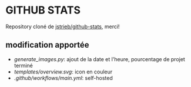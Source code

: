 # GITHUB STATS

Repository cloné de [jstrieb/github-stats](https://github.com/jstrieb/github-stats), merci!

## modification apportée

- *generate_images.py*: ajout de la date et l'heure, pourcentage de projet terminé
- *templates/overview.svg*: icon en couleur
- *.github/workflows/main.yml*: self-hosted
